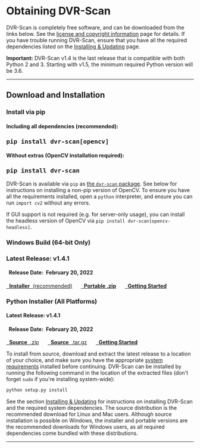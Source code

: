 
<h1>Obtaining DVR-Scan</h1>

DVR-Scan is completely free software, and can be downloaded from the links below.  See the [license and copyright information](copyright.md) page for details.  If you have trouble running DVR-Scan, ensure that you have all the required dependencies listed on the [Installing & Updating](guide/installing.md) page.

**Important:** DVR-Scan v1.4 is the last release that is compatible with both Python 2 and 3.  Starting with v1.5, the minimum required Python version will be 3.6.

------------------------------------------------

## Download and Installation

### Install via pip &nbsp; <span class="wy-text-neutral"><span class="fa fa-windows"></span> &nbsp; <span class="fa fa-linux"></span> &nbsp; <span class="fa fa-apple"></span></span></h3>

<div class="important">
<h4 class="wy-text-neutral"><span class="fa fa-angle-double-down wy-text-info"></span> Including all dependencies (recommended):</h4>
<h3 class="wy-text-neutral"><tt>pip install dvr-scan[opencv]</tt></h3>
<h4 class="wy-text-neutral"><span class="fa fa-angle-down wy-text-info"></span> Without extras (OpenCV installation required):</h4>
<h3 class="wy-text-neutral"><tt>pip install dvr-scan</tt></h3>
</div>

DVR-Scan is available via `pip` as [the `dvr-scan` package](https://pypi.org/project/dvr-scan/).  See below for instructions on installing a non-pip version of OpenCV.  To ensure you have all the requirements installed, open a `python` interpreter, and ensure you can run `import cv2` without any errors.

If GUI support is not required (e.g. for server-only usage), you can install the headless version of OpenCV via `pip install dvr-scan[opencv-headless]`.

### Windows Build (64-bit Only) &nbsp; <span class="wy-text-neutral"><span class="fa fa-windows"></span></span>

<div class="important">
<h3 class="wy-text-neutral"><span class="fa fa-forward wy-text-info"></span> Latest Release: <b class="wy-text-neutral">v1.4.1</b></h3>
<h4 class="wy-text-neutral"><span class="fa fa-calendar wy-text-info"></span>&nbsp; Release Date:&nbsp; <b>February 20, 2022</b></h4>
<a href="https://github.com/Breakthrough/DVR-Scan/releases/download/v1.4.1/dvr-scan-1.4.1-win64.exe" class="btn btn-info" style="margin-bottom:8px;" role="button"><span class="fa fa-download"></span>&nbsp; <b>Installer</b>&nbsp;&nbsp;(recommended)</a> &nbsp;&nbsp;&nbsp;&nbsp; <a href="https://github.com/Breakthrough/DVR-Scan/releases/download/v1.4.1/dvr-scan-1.4.1-win64-portable.zip" class="btn btn-info" style="margin-bottom:8px;" role="button"><span class="fa fa-download"></span>&nbsp; <b>Portable .zip</b></a> &nbsp;&nbsp;&nbsp;&nbsp; <a href="../guide/examples/" class="btn btn-success" style="margin-bottom:8px;" role="button"><span class="fa fa-book"></span>&nbsp; <b>Getting Started</b></a>
</div>

### Python Installer (All Platforms) &nbsp; <span class="wy-text-neutral"><span class="fa fa-windows"></span> &nbsp; <span class="fa fa-linux"></span> &nbsp; <span class="fa fa-apple"></span></span></h3>

<div class="important">
<h4 class="wy-text-neutral"><span class="fa fa-forward wy-text-info"></span> Latest Release: <b class="wy-text-neutral">v1.4.1</b></h4>
<h4 class="wy-text-neutral"><span class="fa fa-calendar wy-text-info"></span>&nbsp; Release Date:&nbsp; <b>February 20, 2022</b></h4>
<a href="https://github.com/Breakthrough/DVR-Scan/archive/v1.4.1.zip" class="btn btn-info" style="margin-bottom:8px;" role="button"><span class="fa fa-download"></span>&nbsp; <b>Source</b>&nbsp;&nbsp;.zip</a> &nbsp;&nbsp;&nbsp;&nbsp; <a href="https://github.com/Breakthrough/DVR-Scan/archive/v1.4.1.tar.gz" class="btn btn-info" style="margin-bottom:8px;" role="button"><span class="fa fa-download"></span>&nbsp; <b>Source</b>&nbsp;&nbsp;.tar.gz</a> &nbsp;&nbsp;&nbsp;&nbsp; <a href="../examples/usage/" class="btn btn-success" style="margin-bottom:8px;" role="button"><span class="fa fa-book"></span>&nbsp; <b>Getting Started</b></a>
</div>

To install from source, download and extract the latest release to a location of your choice, and make sure you have the appropriate [system requirements](guide/installing.md) installed before continuing.  DVR-Scan can be installed by running the following command in the location of the extracted files (don't forget `sudo` if you're installing system-wide):

```md
python setup.py install
```

See the section [Installing & Updating](guide/installing.md) for instructions on installing DVR-Scan and the required system dependencies.  The source distribution is the recommended download for Linux and Mac users.  Although source installation is possible on Windows, the installer and portable versions are the recommended downloads for Windows users, as all required dependencies come bundled with these distributions.

------------------------------------------------


